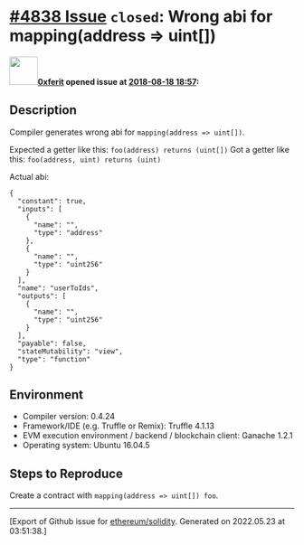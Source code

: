 # [\#4838 Issue](https://github.com/ethereum/solidity/issues/4838) `closed`: Wrong abi for mapping(address => uint[])

#### <img src="https://avatars.githubusercontent.com/u/3106907?u=156a7a0d0df01dfde11e7f49d7f9477bcb4a82b7&v=4" width="50">[0xferit](https://github.com/0xferit) opened issue at [2018-08-18 18:57](https://github.com/ethereum/solidity/issues/4838):

## Description

Compiler generates wrong abi for `mapping(address => uint[])`. 

Expected a getter like this: `foo(address) returns (uint[])`
Got a getter like this: `foo(address, uint) returns (uint)`

Actual abi: 
```
{
  "constant": true,
  "inputs": [
    {
      "name": "",
      "type": "address"
    },
    {
      "name": "",
      "type": "uint256"
    }
  ],
  "name": "userToIds",
  "outputs": [
    {
      "name": "",
      "type": "uint256"
    }
  ],
  "payable": false,
  "stateMutability": "view",
  "type": "function"
}
```


## Environment

- Compiler version: 0.4.24
- Framework/IDE (e.g. Truffle or Remix): Truffle 4.1.13
- EVM execution environment / backend / blockchain client: Ganache 1.2.1
- Operating system: Ubuntu 16.04.5

## Steps to Reproduce

Create a contract with `mapping(address => uint[]) foo`.







-------------------------------------------------------------------------------



[Export of Github issue for [ethereum/solidity](https://github.com/ethereum/solidity). Generated on 2022.05.23 at 03:51:38.]

